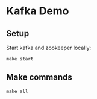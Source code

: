 # Kafka Demo

## Setup
Start kafka and zookeeper locally:

```shell
make start
```

## Make commands

```shell
make all
```
